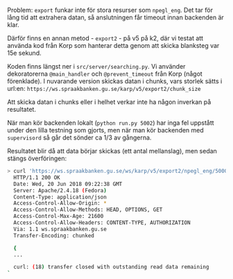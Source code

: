 Problem: `export` funkar inte för stora resurser som `npegl_eng`. Det tar för lång
tid att extrahera datan, så anslutningen får timeout innan backenden är klar.

Därför finns en annan metod - `export2` - på v5 på k2, där vi testat att
använda kod från Korp som hanterar detta genom att skicka blanksteg var 15e sekund.

Koden finns längst ner i `src/server/searching.py`.
Vi använder dekoratorerna `@main_handler` och `@prevent_timeout` från Korp (något
förenklade). I nuvarande version skickas datan i chunks, vars storlek sätts i
url:en: `https://ws.spraakbanken.gu.se/karp/v5/export2/chunk_size`

Att skicka datan i chunks eller i helhet verkar inte ha någon inverkan på resultatet.

När man kör backenden lokalt (`python run.py 5002`) har inga fel uppstått under
den lilla testning som gjorts,
men när man kör backenden med `supervisord` så går det sönder ca 1/3 av gångerna.

Resultatet blir då att data börjar skickas (ett antal mellanslag), men sedan
stängs överföringen:
```sh
> curl 'https://ws.spraakbanken.gu.se/ws/karp/v5/export2/npegl_eng/5000' -i -u '...'
  HTTP/1.1 200 OK
  Date: Wed, 20 Jun 2018 09:22:38 GMT
  Server: Apache/2.4.18 (Fedora)
  Content-Type: application/json
  Access-Control-Allow-Origin: *
  Access-Control-Allow-Methods: HEAD, OPTIONS, GET
  Access-Control-Max-Age: 21600
  Access-Control-Allow-Headers: CONTENT-TYPE, AUTHORIZATION
  Via: 1.1 ws.spraakbanken.gu.se
  Transfer-Encoding: chunked

  {
  ...

  curl: (18) transfer closed with outstanding read data remaining
`
